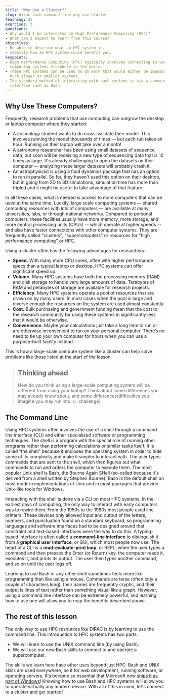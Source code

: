 ```yaml
---
title: "Why Use a Cluster?"
slug: dirac-bash-command-line-why-use-cluster
teaching: 25
exercises: 5
questions:
- Why would I be interested in High Performance Computing (HPC)?
- What can I expect to learn from this course?
objectives:
- Be able to describe what an HPC system is.
- Identify how an HPC system could benefit you.
keypoints:
- High Performance Computing (HPC) typically involves connecting to very large
  computing systems elsewhere in the world.
- These HPC systems can be used to do work that would either be impossible or
  much slower or smaller systems.
- The standard method of interacting with such systems is via a command line
  interface such as Bash.
---
```


## Why Use These Computers?

Frequently, research problems that use computing can outgrow the desktop or
laptop computer where they started:

* A cosmology student wants to do cross-validate their model. This involves
  running the model thousands of times &mdash; but each run takes an hour.
  Running on their laptop will take over a month!
* A astronomy researcher has been using small datasets of sequence data, but
  soon will be receiving a new type of sequencing data that is 10 times as
  large. It's already challenging to open the datasets on their computer &mdash;
  analyzing these larger datasets will probably crash it.
* An astrophysicist is using a fluid dynamics package that has an option to run in
  parallel. So far, they haven't used this option on their desktop, but in
  going from 2D to 3D simulations, simulation time has more than tripled and it
  might be useful to take advantage of that feature.

In all these cases, what is needed is access to more computers that can be used
at the same time. Luckily, large scale computing systems &mdash; shared
computing resources with lots of computers &mdash; are available at many
universities, labs, or through national networks. Compared to personal computers, these facilities usually have more memory, more storage, and more central processing units (CPUs) -- which operate at higher speeds -- and also have faster connections with other computer systems. They are frequently called "clusters", "supercomputers" or resources for "high performance computing" or HPC. 

Using a cluster often has the following advantages for researchers:

* **Speed.** With many more CPU cores, often with higher performance specs
  than a typical laptop or desktop, HPC systems can offer significant speed up.
* **Volume.** Many HPC systems have both the processing memory (RAM) and disk
  storage to handle very large amounts of data. Terabytes of RAM and petabytes
  of storage are available for research projects.
* **Efficiency.** Many HPC systems operate a pool of resources that are drawn
  on by many users. In most cases when the pool is large and diverse enough the
  resources on the system are used almost constantly.
* **Cost.** Bulk purchasing and government funding mean that the cost to the
  research community for using these systems in significantly less that it
  would be otherwise.
* **Convenience.** Maybe your calculations just take a long time to run or are
  otherwise inconvenient to run on your personal computer. There’s no need to tie up your own computer for hours when you can use a purpose-built facility instead.

This is how a large-scale compute system like a cluster can help solve problems
like those listed at the start of the lesson.

> ## Thinking ahead
>
> How do you think using a large-scale computing system will be different from
> using your laptop? Think about some differences you may
> already know about, and some differences/difficulties you imagine you may run
> into.
{: .challenge}

## The Command Line

Using HPC systems often involves the use of a shell through a command line
interface (CLI) and either specialized software or programming techniques. The shell is a program with the special role of running other programs rather than performing calculations or similar tasks itself; it is called “the shell” because it encloses the operating system in order to hide some of its complexity and make it simpler to interact with. The user types commands that are sent to the shell, which then figures out what commands to run and orders the computer to execute them. The most popular Unix shell is Bash, the Bourne Again SHell (so-called because it's derived from a shell written by Stephen Bourne). Bash is the default shell on most modern implementations of Unix and in most packages that provide Unix-like tools for Windows.

Interacting with the shell is done via a CLI on most
HPC systems. In the earliest days of computing, the only way to interact with
early computers was to rewire them. From the 1950s to the 1980s most people
used line printers. These devices only allowed input and output of the letters,
numbers, and punctuation found on a standard keyboard, so programming languages
and software interfaces had to be designed around that constraint and
text-based interfaces were the way to do this. A typing-based interface is
often called a **command-line interface** to distinguish it from a
**graphical user interface**, or GUI, which most people now use. The heart of a
CLI is a **read-evaluate-print loop**, or REPL: when the user types a command
and then presses the Enter (or Return) key, the computer reads it, executes it,
and prints its output. The user then types another command, and so on until the
user logs off.

Learning to use Bash or any other shell sometimes feels more like programming
than like using a mouse. Commands are terse (often only a couple of characters
long), their names are frequently cryptic, and their output is lines of text
rather than something visual like a graph. However, using a command line
interface can be extremely powerful, and learning how to use one will allow you
to reap the benefits described above.

## The rest of this lesson

The only way to use HPC resources like DiRAC is by learning to use the command
line. This introduction to HPC systems has two parts:

* We will learn to use the UNIX command line (by using Bash).
* We will use our new Bash skills to connect to and operate a supercomputer.

The skills we learn here have other uses beyond just HPC: Bash and UNIX skills
are used everywhere, be it for web development, running software, or operating
servers. It's become so essential that Microsoft now [ships it as part of
Windows](https://www.microsoft.com/en-us/store/p/ubuntu/9nblggh4msv6)! Knowing
how to use Bash and HPC systems will allow you to operate virtually any modern
device. With all of this in mind, let's connect to a cluster and get started!
